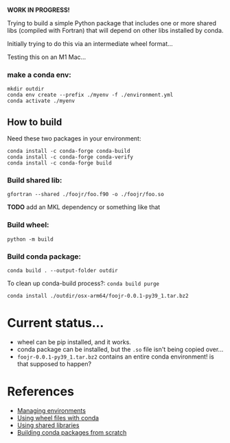 **WORK IN PROGRESS!**

Trying to build a simple Python package that includes one or more shared libs (compiled with Fortran) that will depend on other libs installed by conda.

Initially trying to do this via an intermediate wheel format...

Testing this on an M1 Mac...

### make a conda env:

```
mkdir outdir
conda env create --prefix ./myenv -f ./environment.yml
conda activate ./myenv
```


## How to build

Need these two packages in your environment:
```
conda install -c conda-forge conda-build
conda install -c conda-forge conda-verify
conda install -c conda-forge build
```

### Build shared lib:

```
gfortran --shared ./foojr/foo.f90 -o ./foojr/foo.so
```

**TODO** add an MKL dependency or something like that

### Build wheel:

```
python -m build
```

### Build conda package:

```
conda build . --output-folder outdir
```

To clean up conda-build process?: `conda build purge`

```
conda install ./outdir/osx-arm64/foojr-0.0.1-py39_1.tar.bz2
```

# Current status...

* wheel can be pip installed, and it works.
* conda package can be installed, but the `.so` file isn't being copied over...
* `foojr-0.0.1-py39_1.tar.bz2` contains an entire conda environment! is that supposed to happen?

# References

* [Managing environments](https://docs.conda.io/projects/conda/en/latest/user-guide/tasks/manage-environments.html#create-env-file-manually)
* [Using wheel files with conda](https://docs.conda.io/projects/conda-build/en/stable/user-guide/wheel-files.html)
* [Using shared libraries](https://docs.conda.io/projects/conda-build/en/stable/resources/use-shared-libraries.html)
* [Building conda packages from scratch](https://docs.conda.io/projects/conda-build/en/stable/user-guide/tutorials/build-pkgs.html#writing-the-build-script-files-build-sh-and-bld-bat)